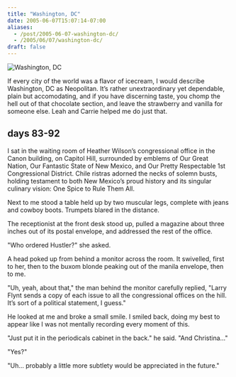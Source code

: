 ```yaml
---
title: "Washington, DC"
date: 2005-06-07T15:07:14-07:00
aliases:
  - /post/2005-06-07-washington-dc/
  - /2005/06/07/washington-dc/
draft: false
---
```


![Washington, DC](/img/washington-dc/washington-dc.jpg)

If every city of the world was a flavor of icecream, I would describe Washington, DC as Neopolitan. It’s rather unextraordinary yet dependable, plain but accomodating, and if you have discerning taste, you chomp the hell out of that chocolate section, and leave the strawberry and vanilla for someone else. Leah and Carrie helped me do just that.

## days 83-92

I sat in the waiting room of Heather Wilson’s congressional office in the Canon building, on Capitol Hill, surrounded by emblems of Our Great Nation, Our Fantastic State of New Mexico, and Our Pretty Respectable 1st Congressional District. Chile ristras adorned the necks of solemn busts, holding testament to both New Mexico’s proud history and its singular culinary vision: One Spice to Rule Them All.

Next to me stood a table held up by two muscular legs, complete with jeans and cowboy boots. Trumpets blared in the distance.

The receptionist at the front desk stood up, pulled a magazine about three inches out of its postal envelope, and addressed the rest of the office.

"Who ordered Hustler?" she asked.

A head poked up from behind a monitor across the room. It swivelled, first to her, then to the buxom blonde peaking out of the manila envelope, then to me.

"Uh, yeah, about that," the man behind the monitor carefully replied, "Larry Flynt sends a copy of each issue to all the congressional offices on the hill. It’s sort of a political statement, I guess."

He looked at me and broke a small smile. I smiled back, doing my best to appear like I was not mentally recording every moment of this.

"Just put it in the periodicals cabinet in the back." he said. "And Christina…"

"Yes?"

"Uh… probably a little more subtlety would be appreciated in the future."
